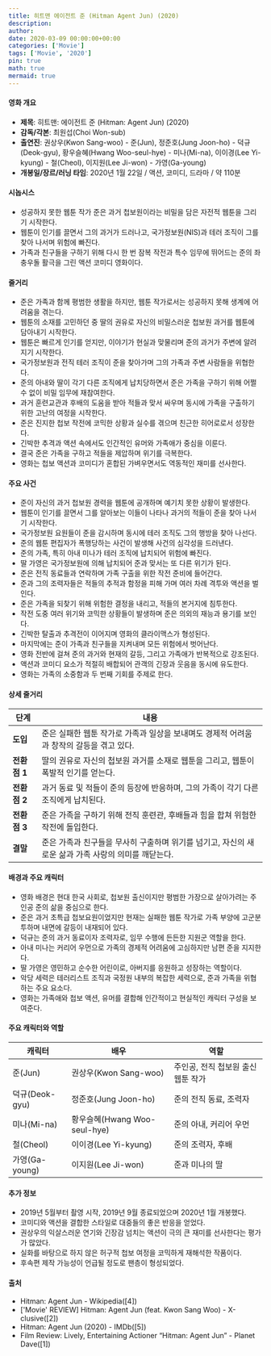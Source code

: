 ```yaml
---
title: 히트맨 에이전트 준 (Hitman Agent Jun) (2020)
description: 
author: 
date: 2020-03-09 00:00:00+00:00
categories: ['Movie']
tags: ['Movie', '2020']
pin: true
math: true
mermaid: true
---
```

#### 영화 개요

- **제목**: 히트맨: 에이전트 준 (Hitman: Agent Jun) (2020)  
- **감독/각본**: 최원섭(Choi Won-sub)  
- **출연진**: 권상우(Kwon Sang-woo) - 준(Jun), 정준호(Jung Joon-ho) - 덕규(Deok-gyu), 황우슬혜(Hwang Woo-seul-hye) - 미나(Mi-na), 이이경(Lee Yi-kyung) - 철(Cheol), 이지원(Lee Ji-won) - 가영(Ga-young)  
- **개봉일/장르/러닝 타임**: 2020년 1월 22일 / 액션, 코미디, 드라마 / 약 110분  

#### 시놉시스

- 성공하지 못한 웹툰 작가 준은 과거 첩보원이라는 비밀을 담은 자전적 웹툰을 그리기 시작한다.  
- 웹툰이 인기를 끌면서 그의 과거가 드러나고, 국가정보원(NIS)과 테러 조직이 그를 찾아 나서며 위험에 빠진다.  
- 가족과 친구들을 구하기 위해 다시 한 번 잠복 작전과 특수 임무에 뛰어드는 준의 좌충우돌 활극을 그린 액션 코미디 영화이다.  

#### 줄거리

- 준은 가족과 함께 평범한 생활을 하지만, 웹툰 작가로서는 성공하지 못해 생계에 어려움을 겪는다.  
- 웹툰의 소재를 고민하던 중 딸의 권유로 자신의 비밀스러운 첩보원 과거를 웹툰에 담아내기 시작한다.  
- 웹툰은 빠르게 인기를 얻지만, 이야기가 현실과 맞물리며 준의 과거가 주변에 알려지기 시작한다.  
- 국가정보원과 전직 테러 조직이 준을 찾아가며 그의 가족과 주변 사람들을 위협한다.  
- 준의 아내와 딸이 각기 다른 조직에게 납치당하면서 준은 가족을 구하기 위해 어쩔 수 없이 비밀 임무에 재참여한다.  
- 과거 훈련교관과 후배의 도움을 받아 적들과 맞서 싸우며 동시에 가족을 구출하기 위한 고난의 여정을 시작한다.  
- 준은 진지한 첩보 작전에 코믹한 상황과 실수를 겪으며 친근한 히어로로서 성장한다.  
- 긴박한 추격과 액션 속에서도 인간적인 유머와 가족애가 중심을 이룬다.  
- 결국 준은 가족을 구하고 적들을 제압하며 위기를 극복한다.  
- 영화는 첩보 액션과 코미디가 혼합된 가벼우면서도 역동적인 재미를 선사한다.  

#### 주요 사건

- 준이 자신의 과거 첩보원 경력을 웹툰에 공개하며 예기치 못한 상황이 발생한다.  
- 웹툰이 인기를 끌면서 그를 알아보는 이들이 나타나 과거의 적들이 준을 찾아 나서기 시작한다.  
- 국가정보원 요원들이 준을 감시하며 동시에 테러 조직도 그의 행방을 찾아 나선다.  
- 준의 웹툰 편집자가 폭행당하는 사건이 발생해 사건의 심각성을 드러낸다.  
- 준의 가족, 특히 아내 미나가 테러 조직에 납치되어 위험에 빠진다.  
- 딸 가영은 국가정보원에 의해 납치되어 준과 맞서는 또 다른 위기가 된다.  
- 준은 전직 동료들과 연락하며 가족 구출을 위한 작전 준비에 들어간다.  
- 준과 그의 조력자들은 적들의 추적과 함정을 피해 가며 여러 차례 격투와 액션을 벌인다.  
- 준은 가족을 되찾기 위해 위험한 결정을 내리고, 적들의 본거지에 침투한다.  
- 작전 도중 여러 위기와 코믹한 상황들이 발생하며 준은 의외의 재능과 용기를 보인다.  
- 긴박한 탈출과 추격전이 이어지며 영화의 클라이맥스가 형성된다.  
- 마지막에는 준이 가족과 친구들을 지켜내며 모든 위험에서 벗어난다.  
- 영화 전반에 걸쳐 준의 과거와 현재의 갈등, 그리고 가족애가 반복적으로 강조된다.  
- 액션과 코미디 요소가 적절히 배합되어 관객의 긴장과 웃음을 동시에 유도한다.  
- 영화는 가족의 소중함과 두 번째 기회를 주제로 한다.  

#### 상세 줄거리

| **단계**    | **내용**                                                        |
|-------------|-----------------------------------------------------------------|
| **도입**    | 준은 실패한 웹툰 작가로 가족과 일상을 보내며도 경제적 어려움과 창작의 갈등을 겪고 있다.    |
| **전환점 1** | 딸의 권유로 자신의 첩보원 과거를 소재로 웹툰을 그리고, 웹툰이 폭발적 인기를 얻는다.     |
| **전환점 2** | 과거 동료 및 적들이 준의 등장에 반응하며, 그의 가족이 각기 다른 조직에게 납치된다.         |
| **전환점 3** | 준은 가족을 구하기 위해 전직 훈련관, 후배들과 힘을 합쳐 위험한 작전에 돌입한다.         |
| **결말**    | 준은 가족과 친구들을 무사히 구출하며 위기를 넘기고, 자신의 새로운 삶과 가족 사랑의 의미를 깨닫는다. |

#### 배경과 주요 캐릭터

- 영화 배경은 현대 한국 사회로, 첩보원 출신이지만 평범한 가장으로 살아가려는 주인공 준의 삶을 중심으로 한다.  
- 준은 과거 초특급 첩보요원이었지만 현재는 실패한 웹툰 작가로 가족 부양에 고군분투하며 내면에 갈등이 내재되어 있다.  
- 덕규는 준의 과거 동료이자 조력자로, 임무 수행에 든든한 지원군 역할을 한다.  
- 아내 미나는 커리어 우먼으로 가족의 경제적 어려움에 고심하지만 남편 준을 지지한다.  
- 딸 가영은 영민하고 순수한 어린이로, 아버지를 응원하고 성장하는 역할이다.  
- 악당 세력은 테러리스트 조직과 국정원 내부의 복잡한 세력으로, 준과 가족을 위협하는 주요 요소다.  
- 영화는 가족애와 첩보 액션, 유머를 결합해 인간적이고 현실적인 캐릭터 구성을 보여준다.  

#### 주요 캐릭터와 역할

| **캐릭터** | **배우**          | **역할**                         |
|------------|-------------------|--------------------------------|
| 준(Jun)     | 권상우(Kwon Sang-woo) | 주인공, 전직 첩보원 출신 웹툰 작가       |
| 덕규(Deok-gyu) | 정준호(Jung Joon-ho) | 준의 전직 동료, 조력자                |
| 미나(Mi-na)  | 황우슬혜(Hwang Woo-seul-hye) | 준의 아내, 커리어 우먼                |
| 철(Cheol)   | 이이경(Lee Yi-kyung) | 준의 조력자, 후배                    |
| 가영(Ga-young) | 이지원(Lee Ji-won)     | 준과 미나의 딸                     |

#### 추가 정보

- 2019년 5월부터 촬영 시작, 2019년 9월 종료되었으며 2020년 1월 개봉했다.  
- 코미디와 액션을 결합한 스타일로 대중들의 좋은 반응을 얻었다.  
- 권상우의 익살스러운 연기와 긴장감 넘치는 액션이 극의 큰 재미를 선사한다는 평가가 많았다.  
- 실화를 바탕으로 하지 않은 허구적 첩보 여정을 코믹하게 재해석한 작품이다.  
- 후속편 제작 가능성이 언급될 정도로 팬층이 형성되었다.  

#### 출처

- Hitman: Agent Jun - Wikipedia([4])  
- ['Movie' REVIEW] Hitman: Agent Jun (feat. Kwon Sang Woo) - X-clusive([2])  
- Hitman: Agent Jun (2020) - IMDb([5])  
- Film Review: Lively, Entertaining Actioner “Hitman: Agent Jun” - Planet Dave([1])
